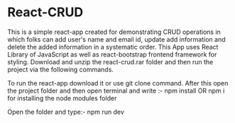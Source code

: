 # React-CRUD

This is a simple react-app created for demonstrating CRUD operations in which folks can add user's name and email id, update add information and delete the added information in a systematic order.
This App uses React Library of JavaScript as well as react-bootstrap frontend framework for styling.
Download and unzip the react-crud.rar folder and then run the project via the following commands.

To run the react-app download it or use git clone command. After this open the project folder and then open terminal and write :-
npm install OR npm i for installing the node modules folder

Open the folder and type:-
npm run dev
